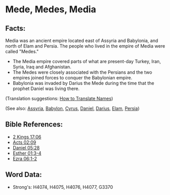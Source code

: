 # Mede, Medes, Media #

## Facts: ##

Media was an ancient empire located east of Assyria and Babylonia, and north of Elam and Persia. The people who lived in the empire of Media were called "Medes."

* The Media empire covered parts of what are present-day Turkey, Iran, Syria, Iraq and Afghanistan.
* The Medes were closely associated with the Persians and the two empires joined forces to conquer the Babylonian empire.
* Babylonia was invaded by Darius the Mede during the time that the prophet Daniel was living there.

(Translation suggestions: [How to Translate Names](rc://en/ta/man/translate/translate-names))

(See also: [Assyria](../names/assyria.md), [Babylon](../names/babylon.md), [Cyrus](../names/cyrus.md), [Daniel](../names/daniel.md), [Darius](../names/darius.md), [Elam](../names/elam.md), [Persia](../names/persia.md))

## Bible References: ##

* [2 Kings 17:06](rc://en/tn/help/2ki/17/06)
* [Acts 02:09](rc://en/tn/help/act/02/09)
* [Daniel 05:28](rc://en/tn/help/dan/05/28)
* [Esther 01:3-4](rc://en/tn/help/est/01/03)
* [Ezra 06:1-2](rc://en/tn/help/ezr/06/01)

## Word Data: ##

* Strong's: H4074, H4075, H4076, H4077, G3370
